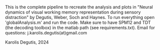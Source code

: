 This is the complete pipeline to recreate the analysis and plots in "Neural dynamics of visual working memory representation during sensory distraction" by Degutis, Weber, Soch and Haynes. 
To run everything open 'globalAnalysis.m' and run the code. 
Make sure to have SPM12 and TDT (the decoding toolbox) in the matlab path (see requirements.txt). 
Email for questions: j.karolis.degutis(at)gmail.com

Karolis Degutis, 2024

